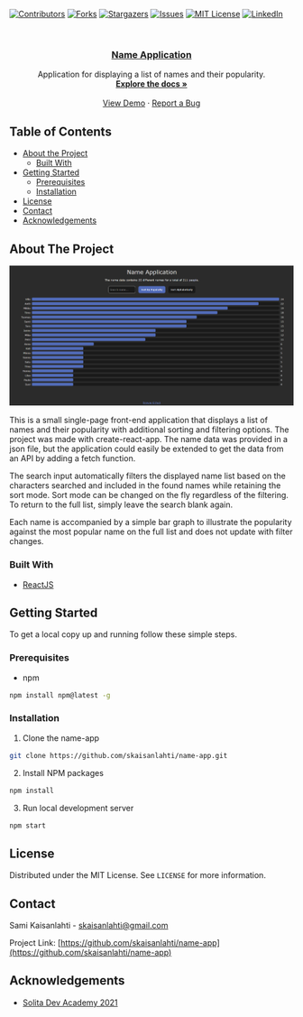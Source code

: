 [![Contributors][contributors-shield]][contributors-url]
[![Forks][forks-shield]][forks-url]
[![Stargazers][stars-shield]][stars-url]
[![Issues][issues-shield]][issues-url]
[![MIT License][license-shield]][license-url]
[![LinkedIn][linkedin-shield]][linkedin-url]

<!-- PROJECT LOGO -->
<br />
<p align="center">
  <a href="https://github.com/skaisanlahti/name-app">
    <h3 align="center">Name Application</h3>
  </a>

  <p align="center">
    Application for displaying a list of names and their popularity.
    <br />
    <a href="https://github.com/skaisanlahti/name-app"><strong>Explore the docs »</strong></a>
    <br />
    <br />
    <a href="https://skaisanlahti.github.io/name-app/">View Demo</a>
    ·
    <a href="https://github.com/skaisanlahti/name-app/issues">Report a Bug</a>
  </p>
</p>

<!-- TABLE OF CONTENTS -->

## Table of Contents

- [About the Project](#about-the-project)
  - [Built With](#built-with)
- [Getting Started](#getting-started)
  - [Prerequisites](#prerequisites)
  - [Installation](#installation)
- [License](#license)
- [Contact](#contact)
- [Acknowledgements](#acknowledgements)

<!-- ABOUT THE PROJECT -->

## About The Project

[![Product Name Screen Shot][product-screenshot]](https://skaisanlahti.github.io/name-app/)

This is a small single-page front-end application that displays a list of names and their popularity with additional sorting and filtering options. The project was made with create-react-app. The name data was provided in a json file, but the application could easily be extended to get the data from an API by adding a fetch function.

The search input automatically filters the displayed name list based on the characters searched and included in the found names while retaining the sort mode. Sort mode can be changed on the fly regardless of the filtering. To return to the full list, simply leave the search blank again.

Each name is accompanied by a simple bar graph to illustrate the popularity against the most popular name on the full list and does not update with filter changes.

### Built With

- [ReactJS](https://reactjs.org/)

<!-- GETTING STARTED -->

## Getting Started

To get a local copy up and running follow these simple steps.

### Prerequisites

- npm

```sh
npm install npm@latest -g
```

### Installation

1. Clone the name-app

```sh
git clone https://github.com/skaisanlahti/name-app.git
```

2. Install NPM packages

```sh
npm install
```

3. Run local development server

```sh
npm start
```

<!-- USAGE EXAMPLES -->

<!-- ROADMAP -->

<!-- CONTRIBUTING -->

<!-- LICENSE -->

## License

Distributed under the MIT License. See `LICENSE` for more information.

<!-- CONTACT -->

## Contact

Sami Kaisanlahti - skaisanlahti@gmail.com

Project Link: [https://github.com/skaisanlahti/name-app](https://github.com/skaisanlahti/name-app)

<!-- ACKNOWLEDGEMENTS -->

## Acknowledgements

- [Solita Dev Academy 2021](https://github.com/solita/dev-academy-2021)

<!-- MARKDOWN LINKS & IMAGES -->
<!-- https://www.markdownguide.org/basic-syntax/#reference-style-links -->

[contributors-shield]: https://img.shields.io/github/contributors/skaisanlahti/name-app.svg?style=flat-square
[contributors-url]: https://github.com/skaisanlahti/name-app/graphs/contributors
[forks-shield]: https://img.shields.io/github/forks/skaisanlahti/name-app.svg?style=flat-square
[forks-url]: https://github.com/skaisanlahti/name-app/network/members
[stars-shield]: https://img.shields.io/github/stars/skaisanlahti/name-app.svg?style=flat-square
[stars-url]: https://github.com/skaisanlahti/name-app/stargazers
[issues-shield]: https://img.shields.io/github/issues/skaisanlahti/name-app.svg?style=flat-square
[issues-url]: https://github.com/skaisanlahti/name-app/issues
[license-shield]: https://img.shields.io/github/license/skaisanlahti/name-app.svg?style=flat-square
[license-url]: https://github.com/skaisanlahti/name-app/blob/master/LICENSE.txt
[linkedin-shield]: https://img.shields.io/badge/-LinkedIn-black.svg?style=flat-square&logo=linkedin&colorB=555
[linkedin-url]: https://www.linkedin.com/in/sami-kaisanlahti-6587031a6/
[product-screenshot]: images/screenshot.png
